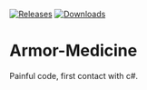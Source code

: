 <a href="https://github.com/Raul125/Armor-Medicine/releases"><img src="https://img.shields.io/github/v/release/Raul125/Armor-Medicine?include_prereleases&label=Release" alt="Releases"></a>
<a href="https://github.com/Raul125/Armor-Medicine/releases"><img src="https://img.shields.io/github/downloads/Raul125/Armor-Medicine/total?label=Downloads" alt="Downloads"></a>
# Armor-Medicine
Painful code, first contact with c#.
